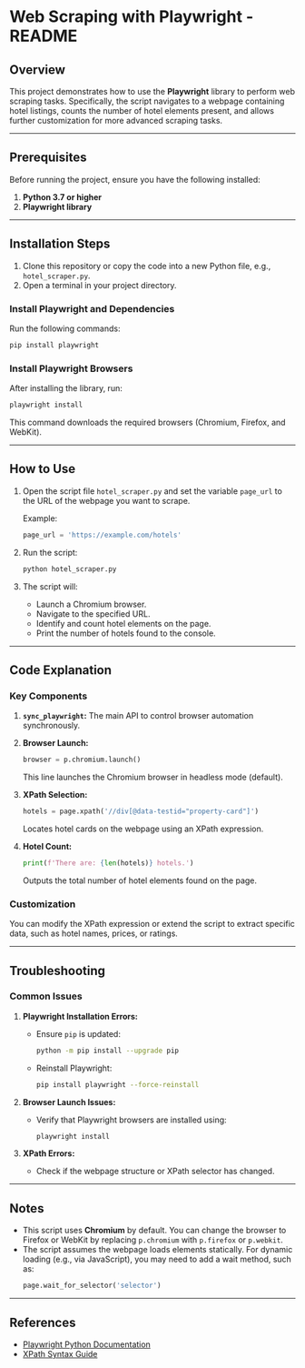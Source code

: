 # Web Scraping with Playwright - README

## Overview
This project demonstrates how to use the **Playwright** library to perform web scraping tasks. Specifically, the script navigates to a webpage containing hotel listings, counts the number of hotel elements present, and allows further customization for more advanced scraping tasks.

---

## Prerequisites
Before running the project, ensure you have the following installed:

1. **Python 3.7 or higher**
2. **Playwright library**

---

## Installation Steps
1. Clone this repository or copy the code into a new Python file, e.g., `hotel_scraper.py`.
2. Open a terminal in your project directory.

### Install Playwright and Dependencies
Run the following commands:
```bash
pip install playwright
```

### Install Playwright Browsers
After installing the library, run:
```bash
playwright install
```
This command downloads the required browsers (Chromium, Firefox, and WebKit).

---

## How to Use
1. Open the script file `hotel_scraper.py` and set the variable `page_url` to the URL of the webpage you want to scrape.

   Example:
   ```python
   page_url = 'https://example.com/hotels'
   ```

2. Run the script:
   ```bash
   python hotel_scraper.py
   ```

3. The script will:
   - Launch a Chromium browser.
   - Navigate to the specified URL.
   - Identify and count hotel elements on the page.
   - Print the number of hotels found to the console.

---

## Code Explanation
### Key Components
1. **`sync_playwright`:**
   The main API to control browser automation synchronously.

2. **Browser Launch:**
   ```python
   browser = p.chromium.launch()
   ```
   This line launches the Chromium browser in headless mode (default).

3. **XPath Selection:**
   ```python
   hotels = page.xpath('//div[@data-testid="property-card"]')
   ```
   Locates hotel cards on the webpage using an XPath expression.

4. **Hotel Count:**
   ```python
   print(f'There are: {len(hotels)} hotels.')
   ```
   Outputs the total number of hotel elements found on the page.

### Customization
You can modify the XPath expression or extend the script to extract specific data, such as hotel names, prices, or ratings.

---

## Troubleshooting
### Common Issues
1. **Playwright Installation Errors:**
   - Ensure `pip` is updated:
     ```bash
     python -m pip install --upgrade pip
     ```
   - Reinstall Playwright:
     ```bash
     pip install playwright --force-reinstall
     ```

2. **Browser Launch Issues:**
   - Verify that Playwright browsers are installed using:
     ```bash
     playwright install
     ```

3. **XPath Errors:**
   - Check if the webpage structure or XPath selector has changed.

---

## Notes
- This script uses **Chromium** by default. You can change the browser to Firefox or WebKit by replacing `p.chromium` with `p.firefox` or `p.webkit`.
- The script assumes the webpage loads elements statically. For dynamic loading (e.g., via JavaScript), you may need to add a wait method, such as:
  ```python
  page.wait_for_selector('selector')
  ```

---

## References
- [Playwright Python Documentation](https://playwright.dev/python/)
- [XPath Syntax Guide](https://www.w3schools.com/xml/xpath_syntax.asp)

